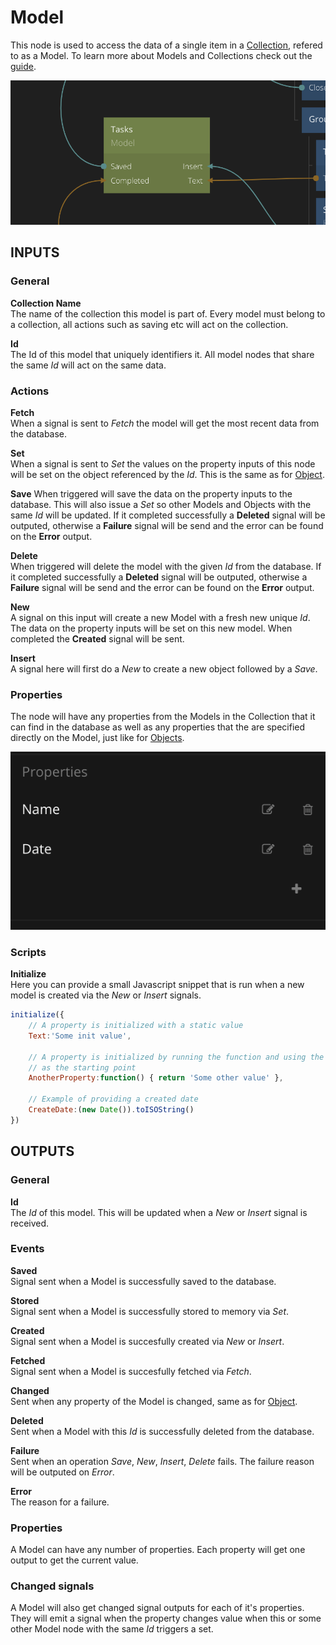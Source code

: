 # Model

This node is used to access the data of a single item in a [Collection](/nodes/data/collection.md), refered to as a Model. To learn more about Models and Collections check out the [guide](/guides/models-and-collections.md).

![](model.png ':class=img-size-m')

## INPUTS

### General

**Collection Name**  
The name of the collection this model is part of. Every model must belong to a collection, all actions such as saving etc will act on the collection.

**Id**  
The Id of this model that uniquely identifiers it. All model nodes that share the same *Id* will act on the same data.

### Actions

**Fetch**  
When a signal is sent to *Fetch* the model will get the most recent data from the database.

**Set**  
When a signal is sent to *Set* the values on the property inputs of this node will be set on the object referenced by the *Id*. This is the same as for [Object](/nodes/data/object.md).

**Save**
When triggered will save the data on the property inputs to the database. This will also issue a *Set* so other Models and Objects with the same *Id* will be updated. If it completed successfully a **Deleted** signal will be outputed, otherwise a **Failure** signal will be send and the error can be found on the **Error** output.

**Delete**  
When triggered will delete the model with the given *Id* from the database. If it completed successfully a **Deleted** signal will be outputed, otherwise a **Failure** signal will be send and the error can be found on the **Error** output.

**New**  
A signal on this input will create a new Model with a fresh new unique *Id*. The data on the property inputs will be set on this new model. When completed the **Created** signal will be sent.

**Insert**  
A signal here will first do a *New* to create a new object followed by a *Save*.

### Properties
The node will have any properties from the Models in the Collection that it can find in the database as well as any properties that the are specified directly on the Model, just like for [Objects](/nodes/data/object.md).

![](object-props.png ':class=img-size-s')

### Scripts

**Initialize**  
Here you can provide a small Javascript snippet that is run when a new model is created via the *New* or *Insert* signals.

```javascript
initialize({
    // A property is initialized with a static value
	Text:'Some init value',

    // A property is initialized by running the function and using the returned value
    // as the starting point
	AnotherProperty:function() { return 'Some other value' },

    // Example of providing a created date
    CreateDate:(new Date()).toISOString()
})
```

## OUTPUTS

### General

**Id**  
The *Id* of this model. This will be updated when a *New* or *Insert* signal is received.

### Events

**Saved**  
Signal sent when a Model is successfully saved to the database.

**Stored**  
Signal sent when a Model is successfully stored to memory via *Set*.

**Created**  
Signal sent when a Model is succesfully created via *New* or *Insert*.

**Fetched**  
Signal sent when a Model is succesfully fetched via *Fetch*.

**Changed**  
Sent when any property of the Model is changed, same as for [Object](/nodes/data/object.md).

**Deleted**  
Sent when a Model with this *Id* is successfully deleted from the database.

**Failure**  
Sent when an operation *Save*, *New*, *Insert*, *Delete* fails. The failure reason will be outputed on *Error*.

**Error**  
The reason for a failure.

### Properties

A Model can have any number of properties. Each property will get one output to get the current value.

### Changed signals

A Model will also get changed signal outputs for each of it's properties. They will emit a signal when the property changes value when this or some other Model node with the same *Id* triggers a set.